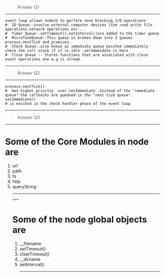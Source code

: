   > Answer Q1
  ***
    event loop allows nodeJS to perform none blocking I/O operations 
    #  IO Queue:-involve external computer devices like read write file operations,network operations etc...
    #  Timer Queue:-setTimeout(),setInterval()are added to the timer queue
    #  MicroTaskQueue:-This queue is broken down into 2 queues process.nextTick and promises.
    #  Check Queue:-also known as immediate queue excuted immediately check the call stack if it is idle .setImmeidate is here
    #  Close Queue :- Stores functions that are associated with close event operations one e.g is stream 
  ***

  >Answer Q2

  ***

    process.nextTick()  
    #  Has higher priority  over setImmediate .Instead of the "immediate queue" the callbacks are quedued in the "next tick queue".
    setImmediate()
    # is excuted in the check handler phase of the event loop

  ***
  >Answer Q3

  ***
  #  Some of  the Core Modules in node  are
  <ol>
  <li>url</li>
  <li>path</li>
  <li>fs</li>
  <li>http</li>
  <li>queryString</li>
 
 
  ***
    ***
  #  Some of  the node global objects  are
   <ol>
  <li>__filename</li>
  <li>setTimeout()</li>
  <li>clearTimeout()</li>
  <li>__dirname</li>
  <li>setInterval()</li>

  ***